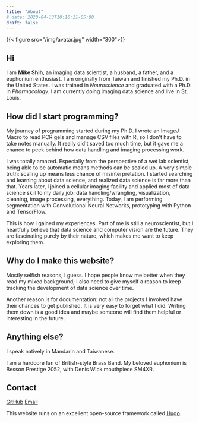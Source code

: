 ```yaml
---
title: "About"
# date: 2020-04-13T10:16:11-05:00
draft: false
---
```

{{< figure src="/img/avatar.jpg" width="300">}}

## Hi
I am **Mike Shih**, an imaging data scientist, a husband, a father, and a euphonium enthusiast. I am originally from Taiwan and finished my Ph.D. in the United States. I was trained in *Neuroscience* and graduated with a Ph.D. in *Pharmacology*. I am currently doing imaging data science and live in St. Louis.<!--more-->  

## How did I start programming? 
My journey of programming started during my Ph.D. I wrote an ImageJ Macro to read PCR gels and manage CSV files with R, so I don't have to take notes manually. It really did't saved too much time, but it gave me a chance to peek behind how data handling and imaging processing work. 

I was totally amazed. Especially from the perspective of a wet lab scientist, being able to be automatic means methods can be scaled up. A very simple truth: scaling up means less chance of misinterpretation. I started searching and learning about data science, and realized data science is far more than that. Years later, I joined a cellular imaging facility and applied most of data science skill to my daily job: data handling/wrangling, visualization, cleaning, image processing, everything. Today, I am performing segmentation with Convolutional Neural Networks, prototyping with Python and TensorFlow.

This is how I gained my experiences. Part of me is still a neuroscientist, but I heartfully believe that data science and computer vision are the future. They are fascinating purely by their nature, which makes me want to keep exploring them. 

## Why do I make this website? 

Mostly selfish reasons, I guess. I hope people know me better when they read my mixed background; I also need to give myself a reason to keep tracking the development of data science over time. 

Another reason is for documentation: not all the projects I involved have their chances to get published. It is very easy to forget what I did. Writing them down is a good idea and maybe someone will find them helpful or interesting in the future. 

## Anything else? 
I speak natively in Mandarin and Taiwanese. 

I am a hardcore fan of British-style Brass Band. My beloved euphonium is Besson Prestige 2052, with Denis Wick mouthpiece SM4XR. 


## Contact

[GitHub](https://github.com/eufmike)
[Email](m.cc.shih@gmail.com)

This website runs on an excellent open-source framework called [Hugo](https://gohugo.io/).